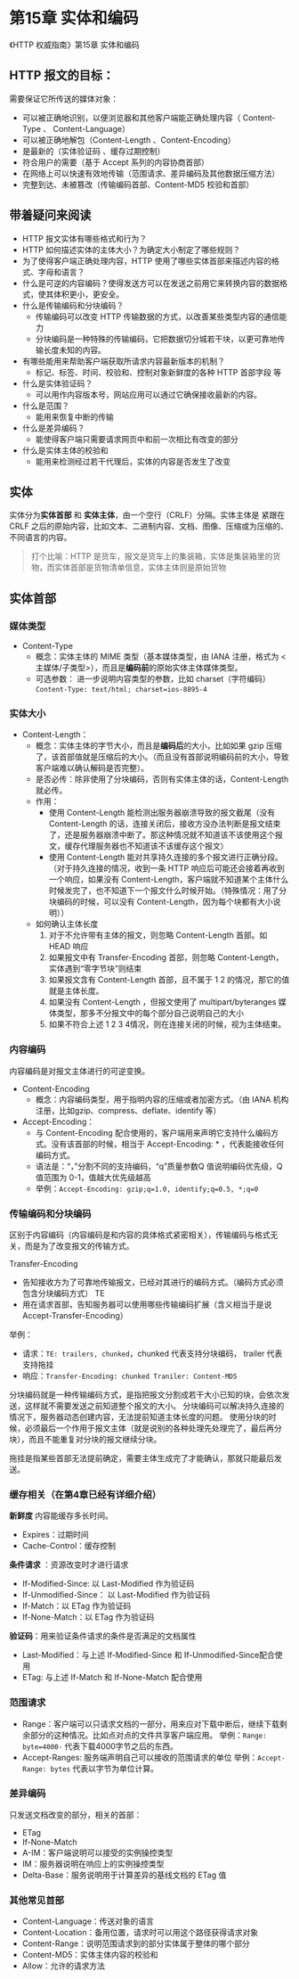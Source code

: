 # 第15章 实体和编码

《HTTP 权威指南》第15章 实体和编码

## HTTP 报文的目标：

需要保证它所传送的媒体对象：

- 可以被正确地识别，以便浏览器和其他客户端能正确处理内容（ Content-Type 、 Content-Language）
- 可以被正确地解包（Content-Length 、Content-Encoding）
- 是最新的（实体验证码 、缓存过期控制）
- 符合用户的需要（基于 Accept 系列的内容协商首部）
- 在网络上可以快速有效地传输（范围请求、差异编码及其他数据压缩方法）
- 完整到达、未被篡改（传输编码首部、Content-MD5 校验和首部）

## 带着疑问来阅读

- HTTP 报文实体有哪些格式和行为？
- HTTP 如何描述实体的主体大小？为确定大小制定了哪些规则？
- 为了使得客户端正确处理内容，HTTP 使用了哪些实体首部来描述内容的格式、字母和语言？
- 什么是可逆的内容编码？使得发送方可以在发送之前用它来转换内容的数据格式，使其体积更小，更安全。
- 什么是传输编码和分块编码？
    - 传输编码可以改变 HTTP 传输数据的方式，以改善某些类型内容的通信能力
    - 分块编码是一种特殊的传输编码，它把数据切分城若干块，以更可靠地传输长度未知的内容。
- 有哪些能用来帮助客户端获取所请求内容最新版本的机制？
    - 标记、标签、时间、校验和、控制对象新鲜度的各种 HTTP 首部字段 等
- 什么是实体验证码？
    - 可以用作内容版本号，网站应用可以通过它确保接收最新的内容。
- 什么是范围？
    - 能用来恢复中断的传输
- 什么是差异编码？
    - 能使得客户端只需要请求网页中和前一次相比有改变的部分
- 什么是实体主体的校验和
    - 能用来检测经过若干代理后，实体的内容是否发生了改变

## 实体

实体分为**实体首部** 和 **实体主体**，由一个空行（CRLF）分隔。实体主体是 紧跟在 CRLF 之后的原始内容，比如文本、二进制内容、文档、图像、压缩或为压缩的、不同语言的内容。

> 打个比喻：HTTP 是货车，报文是货车上的集装箱，实体是集装箱里的货物，而实体首部是货物清单信息，实体主体则是原始货物

## 实体首部

### 媒体类型

- Content-Type
    - 概念：实体主体的 MIME 类型（基本媒体类型，由 IANA 注册，格式为 <主媒体/子类型>），而且是**编码前**的原始实体主体媒体类型。
    - 可选参数： 进一步说明内容类型的参数，比如 charset（字符编码）`Content-Type: text/html; charset=ios-8895-4`

### 实体大小

- Content-Length：
    - 概念：实体主体的字节大小，而且是**编码后**的大小，比如如果 gzip 压缩了，该首部值就是压缩后的大小。（而且没有首部说明编码前的大小，导致客户端难以确认解码是否完整）。
    - 是否必传：除非使用了分块编码，否则有实体主体的话，Content-Length 就必传。
    - 作用：
        - 使用 Content-Length 能检测出服务器崩溃导致的报文截尾（没有 Content-Length 的话，连接关闭后，接收方没办法判断是报文结束了，还是服务器崩溃中断了。那这种情况就不知道该不该使用这个报文，缓存代理服务器也不知道该不该缓存这个报文）
        - 使用 Content-Length 能对共享持久连接的多个报文进行正确分段。（对于持久连接的情况，收到一条 HTTP 响应后可能还会接着再收到一个响应，如果没有 Content-Length，客户端就不知道某个主体什么时候发完了，也不知道下一个报文什么时候开始。（特殊情况：用了分块编码的时候，可以没有 Content-Length，因为每个块都有大小说明））
    - 如何确认主体长度
        1. 对于不允许带有主体的报文，则忽略 Content-Length 首部。如 HEAD 响应
        2. 如果报文中有 Transfer-Encoding 首部，则忽略 Content-Length，实体遇到“零字节块”则结束
        3. 如果报文含有 Content-Length 首部，且不属于 1 2 的情况，那它的值就是主体长度。
        4. 如果没有 Content-Length ，但报文使用了 multipart/byteranges 媒体类型，那多不分报文中的每个部分自己说明自己的大小
        5. 如果不符合上述 1 2 3 4情况，则在连接关闭的时候，视为主体结束。

### 内容编码

内容编码是对报文主体进行的可逆变换。

- Content-Encoding
    - 概念：内容编码类型，用于指明内容的压缩或者加密方式。（由 IANA 机构注册，比如gzip、compress、deflate、identify 等）
- Accept-Encoding：
    - 与 Content-Encoding 配合使用的，客户端用来声明它支持什么编码方式。没有该首部的时候，相当于 Accept-Encoding: * ，代表能接收任何编码方式。
    - 语法是：“，”分割不同的支持编码，“q”质量参数Q 值说明编码优先级，Q 值范围为 0-1，值越大优先级越高
    - 举例：`Accept-Encoding: gzip;q=1.0, identify;q=0.5, *;q=0`

### 传输编码和分块编码

区别于内容编码（内容编码是和内容的具体格式紧密相关），传输编码与格式无关，而是为了改变报文的传输方式。

Transfer-Encoding
- 告知接收方为了可靠地传输报文，已经对其进行的编码方式。（编码方式必须包含分块编码方式）
TE
- 用在请求首部，告知服务器可以使用哪些传输编码扩展（含义相当于是说 Accept-Transfer-Encoding）

举例：

- 请求：`TE: trailers, chunked`，chunked 代表支持分块编码， trailer 代表支持拖挂
- 响应：`Transfer-Encoding: chunked Traniler: Content-MD5`

分块编码就是一种传输编码方式，是指把报文分割成若干大小已知的块，会依次发送，这样就不需要发送之前知道整个报文的大小。
分块编码可以解决持久连接的情况下，服务器动态创建内容，无法提前知道主体长度的问题。
使用分块的时候，必须最后一个作用于报文主体（就是说别的各种处理先处理完了，最后再分块），而且不能重复对分块的报文继续分块。

拖挂是指某些首部无法提前确定，需要主体生成完了才能确认，那就只能最后发送。

### 缓存相关（在第4章已经有详细介绍）

**新鲜度** 内容能缓存多长时间。

- Expires：过期时间
- Cache-Control：缓存控制

**条件请求** ：资源改变时才进行请求

- If-Modified-Since: 以 Last-Modified 作为验证码
- If-Unmodified-Since： 以 Last-Modified 作为验证码
- If-Match：以 ETag 作为验证码
- If-None-Match：以 ETag 作为验证码

**验证码**：用来验证条件请求的条件是否满足的文档属性

- Last-Modified：与上述 If-Modified-Since 和 If-Unmodified-Since配合使用
- ETag: 与上述 If-Match 和 If-None-Match 配合使用

### 范围请求

- Range：客户端可以只请求文档的一部分，用来应对下载中断后，继续下载剩余部分的这种情况。比如点对点的文件共享客户端应用。
举例：`Range: byte=4000-` 代表下载4000字节之后的东西。
- Accept-Ranges: 服务端声明自己可以接收的范围请求的单位
举例：`Accept-Range: bytes` 代表以字节为单位计算。

### 差异编码

只发送文档改变的部分，相关的首部：

- ETag
- If-None-Match
- A-IM：客户端说明可以接受的实例操控类型
- IM：服务器说明在响应上的实例操控类型
- Delta-Base：服务说明用于计算差异的基线文档的 ETag 值

### 其他常见首部

- Content-Language：传送对象的语言
- Content-Location：备用位置，请求时可以用这个路径获得请求对象
- Content-Range：说明范围请求到的部分实体属于整体的哪个部分
- Content-MD5：实体主体内容的校验和
- Allow：允许的请求方法